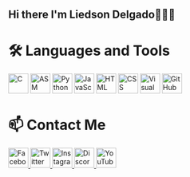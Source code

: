 <h2>Hi there I'm Liedson Delgado👨🏽‍💻</h2>
<h1>🛠️ Languages and Tools</h1>

<p align="left">
  <img src="https://cdn.jsdelivr.net/gh/devicons/devicon/icons/c/c-original.svg" alt="C" width="40" height="40"/>
  <img src="https://cdn.jsdelivr.net/gh/devicons/devicon/icons/embeddedc/embeddedc-original.svg" alt="ASM" width="40" height="40"/>
  <img src="https://cdn.jsdelivr.net/npm/simple-icons@v8/icons/python.svg" alt="Python" width="40" height="40"/>
  <img src="https://cdn.jsdelivr.net/npm/simple-icons@v8/icons/javascript.svg" alt="JavaScript" width="40" height="40"/>
  <img src="https://cdn.jsdelivr.net/gh/devicons/devicon/icons/html5/html5-original.svg" alt="HTML" width="40" height="40"/>
  <img src="https://cdn.jsdelivr.net/gh/devicons/devicon/icons/css3/css3-original.svg" alt="CSS" width="40" height="40"/>
  <img src="https://cdn.jsdelivr.net/gh/devicons/devicon/icons/visualstudio/visualstudio-plain.svg" alt="Visual Studio Code" width="40" height="40"/>
  <img src="https://cdn.jsdelivr.net/gh/devicons/devicon/icons/github/github-original.svg" alt="GitHub" width="40" height="40"/>
</p>

<h1>📫 Contact Me</h1>

<p align="left">
  <a href="https://www.facebook.com/liedson.delgado.vrs" target="_blank">
    <img src="https://upload.wikimedia.org/wikipedia/commons/5/51/Facebook_f_logo_%282019%29.svg" alt="Facebook" width="40" height="40"/>
  </a>
  
  <a href="https://www.twitter.com/Liedson_Delgado" target="_blank">
    <img src="https://cdn.jsdelivr.net/gh/devicons/devicon/icons/twitter/twitter-original.svg" alt="Twitter" width="40" height="40"/>
  </a>
  
  <a href="https://www.instagram.com/liedson._.delgado/" target="_blank">
    <img src="https://upload.wikimedia.org/wikipedia/commons/a/a5/Instagram_icon.png" alt="Instagram" width="40" height="40"/>
  </a>
  
  <a href="https://discord.com/channels/1243267265542225970/1243267265542225975" target="_blank">
  <img src="https://cdn.jsdelivr.net/npm/simple-icons@v8/icons/discord.svg" alt="Discord" width="40" height="40"/>
</a>

  <a href="https://www.youtube.com/channel/UCbQVNbNZps_LyYeDJ4ITNfw" target="_blank">
    <img src="https://upload.wikimedia.org/wikipedia/commons/4/42/YouTube_icon_%282013-2017%29.png" alt="YouTube" width="40" height="40"/>
  </a>
</a>
</p>
